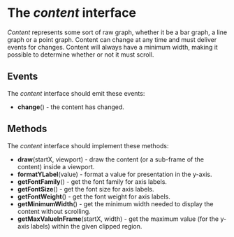 # The *content* interface

*Content* represents some sort of raw graph, whether it be a bar graph, a line graph or a point graph. Content can change at any time and must deliver events for changes. Content will always have a minimum width, making it possible to determine whether or not it must scroll.

## Events

The *content* interface should emit these events:

 * **change**() - the content has changed.

## Methods

The *content* interface should implement these methods:

 * **draw**(startX, viewport) - draw the content (or a sub-frame of the content) inside a viewport.
 * **formatYLabel**(value) - format a value for presentation in the y-axis.
 * **getFontFamily**() - get the font family for axis labels.
 * **getFontSize**() - get the font size for axis labels.
 * **getFontWeight**() - get the font weight for axis labels.
 * **getMinimumWidth**() - get the minimum width needed to display the content without scrolling.
 * **getMaxValueInFrame**(startX, width) - get the maximum value (for the y-axis labels) within the given clipped region.
